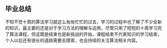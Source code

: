 ## 毕业总结

不知不觉十周的算法学习就这么匆匆忙忙的过去，学习的过程中也了解了不少全新的知识，最主要的还是对于学习方法的理解与运用，尽管只用了短短的十周学习完了算法课程，但这既是结束也是新挑战的开始，课程结束不代表知识的学习结束，个人以后还有很长的道路需要去摸索，也会持续的关注算法相关内容。
